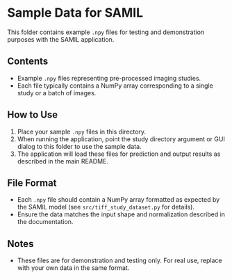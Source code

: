 # Sample Data for SAMIL

This folder contains example `.npy` files for testing and demonstration purposes with the SAMIL application.

## Contents
- Example `.npy` files representing pre-processed imaging studies.
- Each file typically contains a NumPy array corresponding to a single study or a batch of images.

## How to Use
1. Place your sample `.npy` files in this directory.
2. When running the application, point the study directory argument or GUI dialog to this folder to use the sample data.
3. The application will load these files for prediction and output results as described in the main README.

## File Format
- Each `.npy` file should contain a NumPy array formatted as expected by the SAMIL model (see `src/tiff_study_dataset.py` for details).
- Ensure the data matches the input shape and normalization described in the documentation.

## Notes
- These files are for demonstration and testing only. For real use, replace with your own data in the same format.
